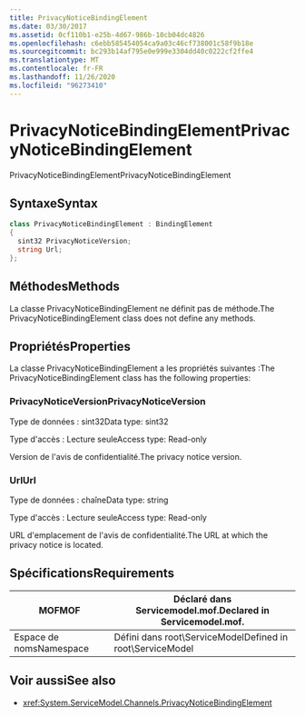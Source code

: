 ```yaml
---
title: PrivacyNoticeBindingElement
ms.date: 03/30/2017
ms.assetid: 0cf110b1-e25b-4d67-986b-10cb04dc4826
ms.openlocfilehash: c6ebb585454054ca9a03c46cf738001c58f9b18e
ms.sourcegitcommit: bc293b14af795e0e999e3304dd40c0222cf2ffe4
ms.translationtype: MT
ms.contentlocale: fr-FR
ms.lasthandoff: 11/26/2020
ms.locfileid: "96273410"
---
```

# <a name="privacynoticebindingelement"></a><span data-ttu-id="e6c70-102">PrivacyNoticeBindingElement</span><span class="sxs-lookup"><span data-stu-id="e6c70-102">PrivacyNoticeBindingElement</span></span>

<span data-ttu-id="e6c70-103">PrivacyNoticeBindingElement</span><span class="sxs-lookup"><span data-stu-id="e6c70-103">PrivacyNoticeBindingElement</span></span>  
  
## <a name="syntax"></a><span data-ttu-id="e6c70-104">Syntaxe</span><span class="sxs-lookup"><span data-stu-id="e6c70-104">Syntax</span></span>  
  
```csharp
class PrivacyNoticeBindingElement : BindingElement  
{  
  sint32 PrivacyNoticeVersion;  
  string Url;  
};  
```  
  
## <a name="methods"></a><span data-ttu-id="e6c70-105">Méthodes</span><span class="sxs-lookup"><span data-stu-id="e6c70-105">Methods</span></span>  

 <span data-ttu-id="e6c70-106">La classe PrivacyNoticeBindingElement ne définit pas de méthode.</span><span class="sxs-lookup"><span data-stu-id="e6c70-106">The PrivacyNoticeBindingElement class does not define any methods.</span></span>  
  
## <a name="properties"></a><span data-ttu-id="e6c70-107">Propriétés</span><span class="sxs-lookup"><span data-stu-id="e6c70-107">Properties</span></span>  

 <span data-ttu-id="e6c70-108">La classe PrivacyNoticeBindingElement a les propriétés suivantes :</span><span class="sxs-lookup"><span data-stu-id="e6c70-108">The PrivacyNoticeBindingElement class has the following properties:</span></span>  
  
### <a name="privacynoticeversion"></a><span data-ttu-id="e6c70-109">PrivacyNoticeVersion</span><span class="sxs-lookup"><span data-stu-id="e6c70-109">PrivacyNoticeVersion</span></span>  

 <span data-ttu-id="e6c70-110">Type de données : sint32</span><span class="sxs-lookup"><span data-stu-id="e6c70-110">Data type: sint32</span></span>  
  
 <span data-ttu-id="e6c70-111">Type d'accès : Lecture seule</span><span class="sxs-lookup"><span data-stu-id="e6c70-111">Access type: Read-only</span></span>  
  
 <span data-ttu-id="e6c70-112">Version de l'avis de confidentialité.</span><span class="sxs-lookup"><span data-stu-id="e6c70-112">The privacy notice version.</span></span>  
  
### <a name="url"></a><span data-ttu-id="e6c70-113">Url</span><span class="sxs-lookup"><span data-stu-id="e6c70-113">Url</span></span>  

 <span data-ttu-id="e6c70-114">Type de données : chaîne</span><span class="sxs-lookup"><span data-stu-id="e6c70-114">Data type: string</span></span>  
  
 <span data-ttu-id="e6c70-115">Type d'accès : Lecture seule</span><span class="sxs-lookup"><span data-stu-id="e6c70-115">Access type: Read-only</span></span>  
  
 <span data-ttu-id="e6c70-116">URL d'emplacement de l'avis de confidentialité.</span><span class="sxs-lookup"><span data-stu-id="e6c70-116">The URL at which the privacy notice is located.</span></span>  
  
## <a name="requirements"></a><span data-ttu-id="e6c70-117">Spécifications</span><span class="sxs-lookup"><span data-stu-id="e6c70-117">Requirements</span></span>  
  
|<span data-ttu-id="e6c70-118">MOF</span><span class="sxs-lookup"><span data-stu-id="e6c70-118">MOF</span></span>|<span data-ttu-id="e6c70-119">Déclaré dans Servicemodel.mof.</span><span class="sxs-lookup"><span data-stu-id="e6c70-119">Declared in Servicemodel.mof.</span></span>|  
|---------|-----------------------------------|  
|<span data-ttu-id="e6c70-120">Espace de noms</span><span class="sxs-lookup"><span data-stu-id="e6c70-120">Namespace</span></span>|<span data-ttu-id="e6c70-121">Défini dans root\ServiceModel</span><span class="sxs-lookup"><span data-stu-id="e6c70-121">Defined in root\ServiceModel</span></span>|  
  
## <a name="see-also"></a><span data-ttu-id="e6c70-122">Voir aussi</span><span class="sxs-lookup"><span data-stu-id="e6c70-122">See also</span></span>

- <xref:System.ServiceModel.Channels.PrivacyNoticeBindingElement>
